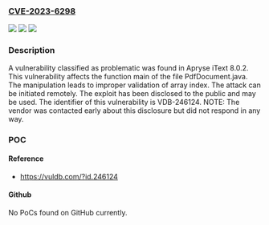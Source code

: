 ### [CVE-2023-6298](https://cve.mitre.org/cgi-bin/cvename.cgi?name=CVE-2023-6298)
![](https://img.shields.io/static/v1?label=Product&message=iText&color=blue)
![](https://img.shields.io/static/v1?label=Version&message=%3D%208.0.2%20&color=brighgreen)
![](https://img.shields.io/static/v1?label=Vulnerability&message=CWE-129%20Improper%20Validation%20of%20Array%20Index&color=brighgreen)

### Description

A vulnerability classified as problematic was found in Apryse iText 8.0.2. This vulnerability affects the function main of the file PdfDocument.java. The manipulation leads to improper validation of array index. The attack can be initiated remotely. The exploit has been disclosed to the public and may be used. The identifier of this vulnerability is VDB-246124. NOTE: The vendor was contacted early about this disclosure but did not respond in any way.

### POC

#### Reference
- https://vuldb.com/?id.246124

#### Github
No PoCs found on GitHub currently.

